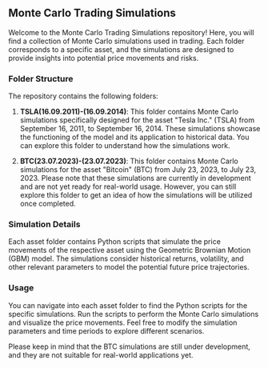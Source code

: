 ## Monte Carlo Trading Simulations

Welcome to the Monte Carlo Trading Simulations repository! Here, you will find a collection of Monte Carlo simulations used in trading. Each folder corresponds to a specific asset, and the simulations are designed to provide insights into potential price movements and risks.

### Folder Structure

The repository contains the following folders:

1. **TSLA(16.09.2011)-(16.09.2014)**: This folder contains Monte Carlo simulations specifically designed for the asset "Tesla Inc." (TSLA) from September 16, 2011, to September 16, 2014. These simulations showcase the functioning of the model and its application to historical data. You can explore this folder to understand how the simulations work.

2. **BTC(23.07.2023)-(23.07.2023)**: This folder contains Monte Carlo simulations for the asset "Bitcoin" (BTC) from July 23, 2023, to July 23, 2023. Please note that these simulations are currently in development and are not yet ready for real-world usage. However, you can still explore this folder to get an idea of how the simulations will be utilized once completed.

### Simulation Details

Each asset folder contains Python scripts that simulate the price movements of the respective asset using the Geometric Brownian Motion (GBM) model. The simulations consider historical returns, volatility, and other relevant parameters to model the potential future price trajectories.

### Usage

You can navigate into each asset folder to find the Python scripts for the specific simulations. Run the scripts to perform the Monte Carlo simulations and visualize the price movements. Feel free to modify the simulation parameters and time periods to explore different scenarios.

Please keep in mind that the BTC simulations are still under development, and they are not suitable for real-world applications yet.
